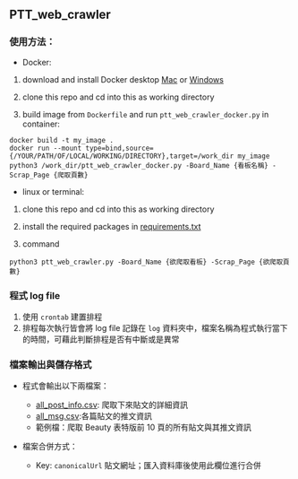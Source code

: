 ## PTT_web_crawler
### 使用方法：
* Docker:
1. download and install Docker desktop  [Mac](https://hub.docker.com/editions/community/docker-ce-desktop-mac/) or [Windows](https://hub.docker.com/editions/community/docker-ce-desktop-windows)

2. clone this repo and cd into this as working directory

3. build image from `Dockerfile` and run `ptt_web_crawler_docker.py` in container:
```
docker build -t my_image .
docker run --mount type=bind,source={/YOUR/PATH/OF/LOCAL/WORKING/DIRECTORY},target=/work_dir my_image python3 /work_dir/ptt_web_crawler_docker.py -Board_Name {看板名稱} -Scrap_Page {爬取頁數}
```

* linux or terminal:
1. clone this repo and cd into this as working directory

2. install the required packages in [requirements.txt](https://github.com/pcchencode/PTT_web_crawler/blob/master/requirements.txt)

3. command
```
python3 ptt_web_crawler.py -Board_Name {欲爬取看板} -Scrap_Page {欲爬取頁數}
```
### 程式 log file
1. 使用 `crontab` 建置排程
2. 排程每次執行皆會將 log file 記錄在 `log` 資料夾中，檔案名稱為程式執行當下的時間，可藉此判斷排程是否有中斷或是異常

### 檔案輸出與儲存格式
* 程式會輸出以下兩檔案：
  - [all_post_info.csv](https://github.com/pcchencode/PTT_web_crawler/blob/master/all_post_info.csv): 爬取下來貼文的詳細資訊
  - [all_msg.csv](https://github.com/pcchencode/PTT_web_crawler/blob/master/all_msg.csv):各篇貼文的推文資訊
  - 範例檔：爬取 Beauty 表特版前 10 頁的所有貼文與其推文資訊
  
* 檔案合併方式：
  - Key: `canonicalUrl` 貼文網址；匯入資料庫後使用此欄位進行合併
  
